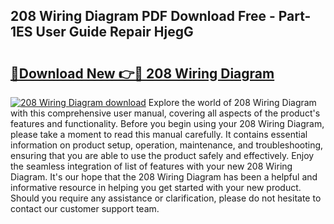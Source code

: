 ## 208 Wiring Diagram PDF Download Free - Part-1ES User Guide Repair HjegG

# <h2><a href="http://dfj4jqv.blite.top/?on=208+Wiring+Diagram">🔗Download New 👉🔴 208 Wiring Diagram</a></h2>

[![208 Wiring Diagram download](https://i.imgur.com/lujVjoI.png)](http://dfj4jqv.blite.top/?on=208+Wiring+Diagram)
Explore the world of 208 Wiring Diagram with this comprehensive user manual, covering all aspects of the product's features and functionality. Before you begin using your 208 Wiring Diagram, please take a moment to read this manual carefully. It contains essential information on product setup, operation, maintenance, and troubleshooting, ensuring that you are able to use the product safely and effectively. Enjoy the seamless integration of list of features with your new 208 Wiring Diagram. It's our hope that the 208 Wiring Diagram has been a helpful and informative resource in helping you get started with your new product. Should you require any assistance or clarification, please do not hesitate to contact our customer support team.
